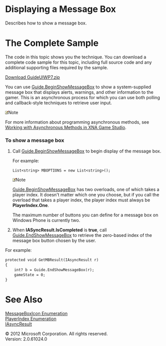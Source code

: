 ﻿

# Displaying a Message Box

Describes how to show a message box.

# The Complete Sample

The code in this topic shows you the technique. You can download a complete code sample for this topic, including full source code and any additional supporting files required by the sample.

[Download GuideUIWP7.zip](http://go.microsoft.com/fwlink/?LinkId=258708)

You can use [Guide.BeginShowMessageBox](O_M_Microsoft_Xna_Framework_Graphics_Guide_BeginShowMessageBox.md) to show a system-supplied message box that displays alerts, warnings, and other information to the gamer. This is an asynchronous process for which you can use both polling and callback-style techniques to retrieve user input.

![](note.gif)Note

For more information about programming asynchronous methods, see [Working with Asynchronous Methods in XNA Game Studio](AsyncProgramming.md).

### To show a message box

1.  Call [Guide.BeginShowMessageBox](O_M_Microsoft_Xna_Framework_Graphics_Guide_BeginShowMessageBox.md) to begin display of the message box.
    
    For example:
    
    ```
    List<string> MBOPTIONS = new List<string>();
    ```
    
    ![](note.gif)Note
    
    [Guide.BeginShowMessageBox](O_M_Microsoft_Xna_Framework_Graphics_Guide_BeginShowMessageBox.md) has two overloads, one of which takes a player index. It doesn't matter which one you choose, but if you call the overload that takes a player index, the player index must always be **PlayerIndex.One**.
    
    The maximum number of buttons you can define for a message box on Windows Phone is currently two.
    
2.  When **IASyncResult.IsCompleted** is **true**, call [Guide.EndShowMessageBox](M_Microsoft_Xna_Framework_GamerServices_Guide_EndShowMessageBox.md) to retrieve the zero-based index of the message box button chosen by the user.
    

For example:

```
protected void GetMBResult(IAsyncResult r)
{
    int? b = Guide.EndShowMessageBox(r);
    gameState = 0;
}
```

# See Also

[MessageBoxIcon Enumeration](T_Microsoft_Xna_Framework_GamerServices_MessageBoxIcon.md)  
[PlayerIndex Enumeration](T_Microsoft_Xna_Framework_PlayerIndex.md)  
[IAsyncResult](http://msdn.microsoft.com/en-us/library/system.iasyncresult.aspx)  

© 2012 Microsoft Corporation. All rights reserved.  
Version: 2.0.61024.0